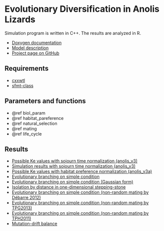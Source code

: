 # Evolutionary Diversification in Anolis Lizards

Simulation program is written in C++.
The results are analyzed in R.

- [Doxygen documentation](https://heavywatal.github.io/edal/)
- [Model description](model.html)
- [Project page on GitHub](https://github.com/heavywatal/edal)

## Requirements

- [cxxwtl](https://github.com/heavywatal/cxxwtl)
- [sfmt-class](https://github.com/heavywatal/sfmt-class)

## Parameters and functions

- @ref biol_param
- @ref habitat_pareference
- @ref natural_selection
- @ref mating
- @ref life_cycle

## Results

- [Possible Ke values with sojourn time normalization (anolis_v3)](http://meme.biology.tohoku.ac.jp/edal/results/ke_v3.html)
- [Simulation results with sojourn time normalization (anolis_v3)](http://meme.biology.tohoku.ac.jp/edal/results/sim_v3.html)
- [Possible Ke values with habitat preference normalization (anolis_v3a)](http://meme.biology.tohoku.ac.jp/edal/results/ke_v3a.html)
- [Evolutionary branching on simple condition](http://meme.biology.tohoku.ac.jp/edal/results/ad_20141112.html)
- [Evolutionary branching on simple condition (Gaussian form)](http://meme.biology.tohoku.ac.jp/edal/results/ad_20141122.html)
- [Isolation by distance in one-dimensional stepping-stone](http://meme.biology.tohoku.ac.jp/edal/results/ibd_20141203.html)
- [Evolutionary branching on simple condition (non-random mating by Débarre 2012)](http://meme.biology.tohoku.ac.jp/edal/results/ad_20141206.html)
- [Evolutionary branching on simple condition (non-random mating by TPG2013)](http://meme.biology.tohoku.ac.jp/edal/results/ad_20141210.html)
- [Evolutionary branching on simple condition (non-random mating by TPH2011)](http://meme.biology.tohoku.ac.jp/edal/results/ad_20141122-d.html)
- [Mutation-drift balance](http://meme.biology.tohoku.ac.jp/edal/results/mutation_drift.html)
